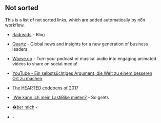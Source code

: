 ## Not sorted
This is a list of not sorted links, which are added automatically by n8n workflow.
- [Radreads](https://radreads.co/) - Blog
- [Quartz](https://qz.com/about/) - Global news and insights for a new generation of business leaders
- [Wavve.co](https://wavve.co/) - Turn your podcast or musical audio into engaging animated videos to share on social media!
- [YouTube - Ein selbstsüchtiges Argument, die Welt zu einem besseren Ort zu machen](https://www.youtube.com/watch?v=rvskMHn0sqQ)
- [The HEARTED codepens of 2017](https://codepen.io/2017/popular/pens/)


- [ Wie kann ich mein LastiBike mieten?](https://www.lastibike.de/howitwork-de.php) - So gehts

- [�ber mich](https://sedl.at/Ueber_mich) - 

- [](https://casebitcoin.com/) - 